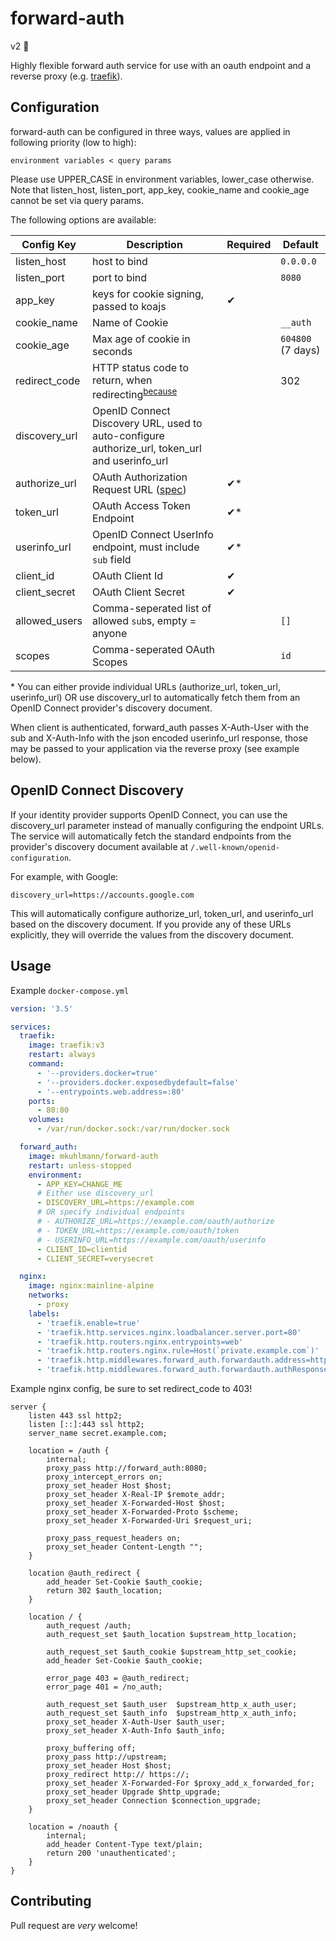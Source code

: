 # forward-auth

v2 🎉

Highly flexible forward auth service for use with an oauth endpoint and a reverse proxy (e.g. [traefik](https://docs.traefik.io/middlewares/forwardauth/)).

## Configuration

forward-auth can be configured in three ways, values are applied in following priority (low to high):

`environment variables < query params`

Please use UPPER_CASE in environment variables, lower_case otherwise. Note that listen_host, listen_port, app_key, cookie_name and cookie_age cannot be set via query params.

The following options are available:

| Config Key    | Description                                                                                                                       | Required | Default           |
| ------------- | --------------------------------------------------------------------------------------------------------------------------------- | -------- | ----------------- |
| listen_host   | host to bind                                                                                                                      |          | `0.0.0.0`         |
| listen_port   | port to bind                                                                                                                      |          | `8080`            |
| app_key       | keys for cookie signing, passed to koajs                                                                                          | ✔        |
| cookie_name   | Name of Cookie                                                                                                                    |          | `__auth`          |
| cookie_age    | Max age of cookie in seconds                                                                                                      |          | `604800` (7 days) |
| redirect_code | HTTP status code to return, when redirecting<sup>[because](http://nginx.org/en/docs/http/ngx_http_auth_request_module.html)</sup> |          | 302               |
| discovery_url | OpenID Connect Discovery URL, used to auto-configure authorize_url, token_url and userinfo_url                                    |          |                   |
| authorize_url | OAuth Authorization Request URL ([spec](https://tools.ietf.org/html/rfc6749#section-4.1.1))                                       | ✔\*      |                   |
| token_url     | OAuth Access Token Endpoint                                                                                                       | ✔\*      |                   |
| userinfo_url  | OpenID Connect UserInfo endpoint, must include `sub` field                                                                        | ✔\*      |                   |
| client_id     | OAuth Client Id                                                                                                                   | ✔        |                   |
| client_secret | OAuth Client Secret                                                                                                               | ✔        |                   |
| allowed_users | Comma-seperated list of allowed `sub`s, empty = anyone                                                                            |          | `[]`              |
| scopes        | Comma-seperated OAuth Scopes                                                                                                      |          | `id`              |

\* You can either provide individual URLs (authorize_url, token_url, userinfo_url) OR use discovery_url to automatically fetch them from an OpenID Connect provider's discovery document.

When client is authenticated, forward_auth passes X-Auth-User with the sub and X-Auth-Info with the json encoded userinfo_url response, those may be passed to your application via the reverse proxy (see example below).

## OpenID Connect Discovery

If your identity provider supports OpenID Connect, you can use the discovery_url parameter instead of manually configuring the endpoint URLs.
The service will automatically fetch the standard endpoints from the provider's discovery document available at `/.well-known/openid-configuration`.

For example, with Google:

```
discovery_url=https://accounts.google.com
```

This will automatically configure authorize_url, token_url, and userinfo_url based on the discovery document.
If you provide any of these URLs explicitly, they will override the values from the discovery document.

## Usage

Example `docker-compose.yml`

```yaml
version: '3.5'

services:
  traefik:
    image: traefik:v3
    restart: always
    command:
      - '--providers.docker=true'
      - '--providers.docker.exposedbydefault=false'
      - '--entrypoints.web.address=:80'
    ports:
      - 80:80
    volumes:
      - /var/run/docker.sock:/var/run/docker.sock

  forward_auth:
    image: mkuhlmann/forward-auth
    restart: unless-stopped
    environment:
      - APP_KEY=CHANGE_ME
      # Either use discovery_url
      - DISCOVERY_URL=https://example.com
      # OR specify individual endpoints
      # - AUTHORIZE_URL=https://example.com/oauth/authorize
      # - TOKEN_URL=https://example.com/oauth/token
      # - USERINFO_URL=https://example.com/oauth/userinfo
      - CLIENT_ID=clientid
      - CLIENT_SECRET=verysecret

  nginx:
    image: nginx:mainline-alpine
    networks:
      - proxy
    labels:
      - 'traefik.enable=true'
      - 'traefik.http.services.nginx.loadbalancer.server.port=80'
      - 'traefik.http.routers.nginx.entrypoints=web'
      - 'traefik.http.routers.nginx.rule=Host(`private.example.com`)'
      - 'traefik.http.middlewares.forward_auth.forwardauth.address=http://forward_auth:8080/auth?allowed_users=ALLOWED_USER_SUB'
      - 'traefik.http.middlewares.forward_auth.forwardauth.authResponseHeaders=X-Auth-User,X-Auth-Info'
```

Example nginx config, be sure to set redirect_code to 403!

```nginxconf
server {
	listen 443 ssl http2;
	listen [::]:443 ssl http2;
	server_name secret.example.com;

	location = /auth {
		internal;
		proxy_pass http://forward_auth:8080;
		proxy_intercept_errors on;
		proxy_set_header Host $host;
		proxy_set_header X-Real-IP $remote_addr;
		proxy_set_header X-Forwarded-Host $host;
		proxy_set_header X-Forwarded-Proto $scheme;
		proxy_set_header X-Forwarded-Uri $request_uri;

		proxy_pass_request_headers on;
		proxy_set_header Content-Length "";
	}

	location @auth_redirect {
		add_header Set-Cookie $auth_cookie;
		return 302 $auth_location;
	}

	location / {
		auth_request /auth;
		auth_request_set $auth_location $upstream_http_location;

		auth_request_set $auth_cookie $upstream_http_set_cookie;
		add_header Set-Cookie $auth_cookie;

		error_page 403 = @auth_redirect;
		error_page 401 = /no_auth;

		auth_request_set $auth_user  $upstream_http_x_auth_user;
		auth_request_set $auth_info  $upstream_http_x_auth_info;
		proxy_set_header X-Auth-User $auth_user;
		proxy_set_header X-Auth-Info $auth_info;

		proxy_buffering off;
		proxy_pass http://upstream;
		proxy_set_header Host $host;
		proxy_redirect http:// https://;
		proxy_set_header X-Forwarded-For $proxy_add_x_forwarded_for;
		proxy_set_header Upgrade $http_upgrade;
		proxy_set_header Connection $connection_upgrade;
	}

	location = /noauth {
		internal;
		add_header Content-Type text/plain;
		return 200 'unauthenticated';
	}
}

```

## Contributing

Pull request are _very_ welcome!
